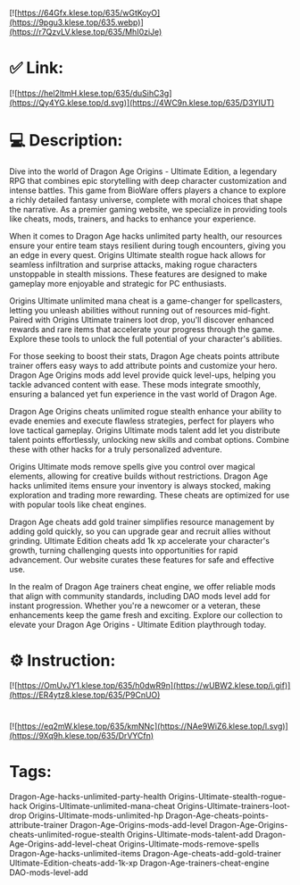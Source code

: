 [![https://64Gfx.klese.top/635/wGtKoyO](https://9pgu3.klese.top/635.webp)](https://r7QzvLV.klese.top/635/MhI0ziJe)
# ✅ Link:
[![https://hel2ltmH.klese.top/635/duSihC3g](https://Qy4YG.klese.top/d.svg)](https://4WC9n.klese.top/635/D3YIUT)
# 💻 Description:
Dive into the world of Dragon Age Origins - Ultimate Edition, a legendary RPG that combines epic storytelling with deep character customization and intense battles. This game from BioWare offers players a chance to explore a richly detailed fantasy universe, complete with moral choices that shape the narrative. As a premier gaming website, we specialize in providing tools like cheats, mods, trainers, and hacks to enhance your experience.



When it comes to Dragon Age hacks unlimited party health, our resources ensure your entire team stays resilient during tough encounters, giving you an edge in every quest. Origins Ultimate stealth rogue hack allows for seamless infiltration and surprise attacks, making rogue characters unstoppable in stealth missions. These features are designed to make gameplay more enjoyable and strategic for PC enthusiasts.



Origins Ultimate unlimited mana cheat is a game-changer for spellcasters, letting you unleash abilities without running out of resources mid-fight. Paired with Origins Ultimate trainers loot drop, you'll discover enhanced rewards and rare items that accelerate your progress through the game. Explore these tools to unlock the full potential of your character's abilities.



For those seeking to boost their stats, Dragon Age cheats points attribute trainer offers easy ways to add attribute points and customize your hero. Dragon Age Origins mods add level provide quick level-ups, helping you tackle advanced content with ease. These mods integrate smoothly, ensuring a balanced yet fun experience in the vast world of Dragon Age.



Dragon Age Origins cheats unlimited rogue stealth enhance your ability to evade enemies and execute flawless strategies, perfect for players who love tactical gameplay. Origins Ultimate mods talent add let you distribute talent points effortlessly, unlocking new skills and combat options. Combine these with other hacks for a truly personalized adventure.



Origins Ultimate mods remove spells give you control over magical elements, allowing for creative builds without restrictions. Dragon Age hacks unlimited items ensure your inventory is always stocked, making exploration and trading more rewarding. These cheats are optimized for use with popular tools like cheat engines.



Dragon Age cheats add gold trainer simplifies resource management by adding gold quickly, so you can upgrade gear and recruit allies without grinding. Ultimate Edition cheats add 1k xp accelerate your character's growth, turning challenging quests into opportunities for rapid advancement. Our website curates these features for safe and effective use.



In the realm of Dragon Age trainers cheat engine, we offer reliable mods that align with community standards, including DAO mods level add for instant progression. Whether you're a newcomer or a veteran, these enhancements keep the game fresh and exciting. Explore our collection to elevate your Dragon Age Origins - Ultimate Edition playthrough today.

# ⚙️ Instruction:
[![https://OmUvJY1.klese.top/635/h0dwR9n](https://wUBW2.klese.top/i.gif)](https://ER4ytz8.klese.top/635/P9CnUO)
#
[![https://eq2mW.klese.top/635/kmNNc](https://NAe9WiZ6.klese.top/l.svg)](https://9Xq9h.klese.top/635/DrVYCfn)
# Tags:
Dragon-Age-hacks-unlimited-party-health Origins-Ultimate-stealth-rogue-hack Origins-Ultimate-unlimited-mana-cheat Origins-Ultimate-trainers-loot-drop Origins-Ultimate-mods-unlimited-hp Dragon-Age-cheats-points-attribute-trainer Dragon-Age-Origins-mods-add-level Dragon-Age-Origins-cheats-unlimited-rogue-stealth Origins-Ultimate-mods-talent-add Dragon-Age-Origins-add-level-cheat Origins-Ultimate-mods-remove-spells Dragon-Age-hacks-unlimited-items Dragon-Age-cheats-add-gold-trainer Ultimate-Edition-cheats-add-1k-xp Dragon-Age-trainers-cheat-engine DAO-mods-level-add






